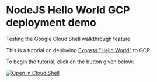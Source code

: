 # NodeJS Hello World GCP deployment demo


Testing the Google Cloud Shell walkthrough feature

This is a tutorial on deploying [Express "Hello World"](expressjs.com/en/starter/hello-world.html) to GCP.

To begin the tutorial, click on the button given below:

[![Open in Cloud Shell](http://gstatic.com/cloudssh/images/open-btn.png)](https://console.cloud.google.com/cloudshell/open?git_repo=https://github.com/kingdan/Google-Cloud-Shell-Walkthrough&tutorial=helloworld.md)
